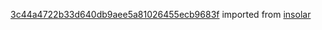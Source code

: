 [3c44a4722b33d640db9aee5a81026455ecb9683f](https://github.com/insolar/insolar/commit/3c44a4722b33d640db9aee5a81026455ecb9683f) imported from [insolar](https://github.com/insolar/insolar)
